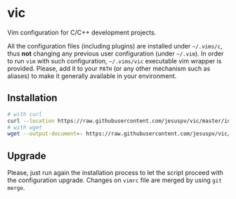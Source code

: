 # vic

Vim configuration for C/C++ development projects.

All the configuration files (including plugins) are installed under `~/.vims/c`,
thus **not** changing any previous user configuration (under `~/.vim`).  In
order to run `vim` with such configuration, `~/.vims/vic` executable vim wrapper
is provided.  Please, add it to your `PATH` (or any other mechanism such as
aliases) to make it generally available in your environment.

## Installation

```bash
# with curl
curl --location https://raw.githubusercontent.com/jesuspv/vic/master/install.sh | bash -s c
# with wget
wget --output-document=- https://raw.githubusercontent.com/jesuspv/vic/master/install.sh | bash -s c
```

## Upgrade

Please, just run again the installation process to let the script proceed with
the configuration upgrade. Changes on `vimrc` file are merged by using `git
merge`.
